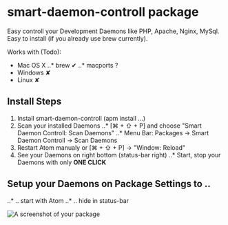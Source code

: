 # smart-daemon-controll package

Easy controll your Development Daemons like PHP, Apache, Nginx, MySql.
Easy to install (if you already use brew currently).

Works with (Todo):
 * Mac OS X
 ..* brew ✔
 ..* macports ?
 * Windows ✘
 * Linux ✘

## Install Steps
1. Install smart-daemon-controll (apm install ...)
2. Scan your installed Daemons
 ..* [⌘ + ⇧ + P] and choose "Smart Daemon Controll: Scan Daemons"
 ..* Menu Bar: Packages -> Smart Daemon Controll -> Scan Daemons
3. Restart Atom manualy or [⌘ + ⇧ + P] -> "Window: Reload"
4. See your Daemons on right bottom (status-bar right)
 ..* Start, stop your Daemons with only **ONE CLICK**

## Setup your Daemons on Package Settings to ..
 ..* .. start with Atom
 ..* .. hide in status-bar



![A screenshot of your package](https://f.cloud.github.com/assets/69169/2290250/c35d867a-a017-11e3-86be-cd7c5bf3ff9b.gif)
